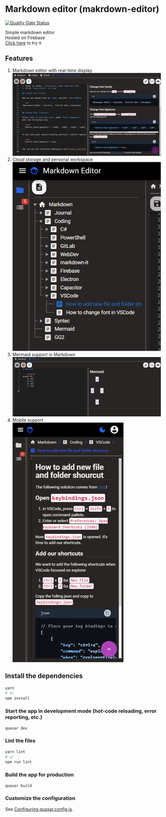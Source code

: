 # Markdown editor (makrdown-editor)

[![Quality Gate Status](https://sonarcloud.io/api/project_badges/measure?project=JunHaoShih_markdown-editor&metric=alert_status)](https://sonarcloud.io/summary/new_code?id=JunHaoShih_markdown-editor)

Simple markdown editor  
Hosted on Firebase  
[Click here](https://markdown-editor-da01c.web.app/) to try it

## Features

1. Markdown editor with real-time display  
![real-time-display](docs/imgs/realtime-display.png)
3. Cloud storage and personal workspace  
![workspace](docs/imgs/workspace.png)
4. Mermaid support in Markdown  
![mermaid-support](docs/imgs/mermaid-support.png)
5. Mobile support  
![mobile-support](docs/imgs/mobile-support.png)

## Install the dependencies
```bash
yarn
# or
npm install
```

### Start the app in development mode (hot-code reloading, error reporting, etc.)
```bash
quasar dev
```


### Lint the files
```bash
yarn lint
# or
npm run lint
```



### Build the app for production
```bash
quasar build
```

### Customize the configuration
See [Configuring quasar.config.js](https://v2.quasar.dev/quasar-cli-vite/quasar-config-js).
